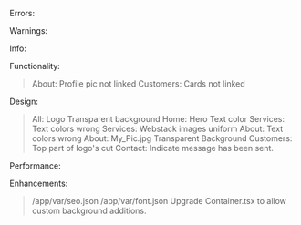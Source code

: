 Errors:

Warnings:

Info:


Functionality:
   > About:       Profile pic not linked
   > Customers:   Cards not linked

Design:
   > All:         Logo Transparent background
   > Home: Hero   Text color
   > Services:    Text colors wrong
   > Services:    Webstack images uniform
   > About:       Text colors wrong
   > About:       My_Pic.jpg Transparent Background
   > Customers:   Top part of logo's cut
   > Contact:     Indicate message has been sent.

Performance:



Enhancements:
   > /app/var/seo.json
   > /app/var/font.json
   > Upgrade Container.tsx to allow custom background additions.